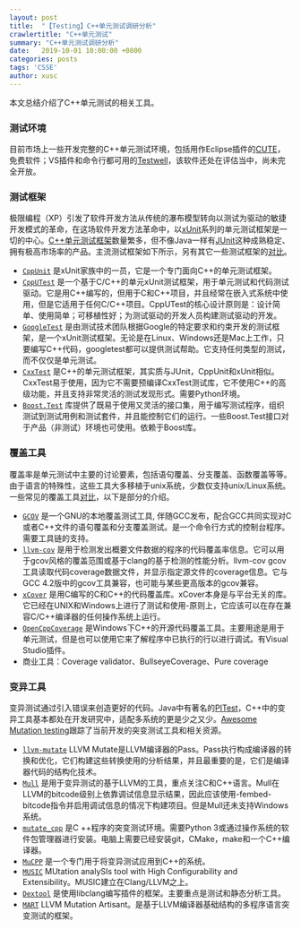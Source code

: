 ```yaml
---
layout: post
title:  "【Testing】C++单元测试调研分析"
crawlertitle: "C++单元测试"
summary: "C++单元测试调研分析"
date:   2019-10-01 10:00:00 +0800
categories: posts
tags: 'CSSE'
author: xusc
---
```


本文总结介绍了C++单元测试的相关工具。

### 测试环境
目前市场上一些开发完整的C++单元测试环境，包括用作Eclipse插件的[CUTE](https://cute-test.com/)，免费软件；VS插件和命令行都可用的[Testwell](http://www.testwell.fi/index.html)，该软件还处在评估当中，尚未完全开放。

### 测试框架
极限编程（XP）引发了软件开发方法从传统的瀑布模型转向以测试为驱动的敏捷开发模式的革命，在这场软件开发方法革命中，以[xUnit](https://xunit.net/)系列的单元测试框架是一切的中心。[C++单元测试框架](https://en.wikipedia.org/wiki/List_of_unit_testing_frameworks#C++)数量繁多，但不像Java一样有[JUnit](https://junit.org/junit5/)这种成熟稳定、拥有极高市场率的产品。主流测试框架如下所示，另有其它一些测试框架的[对比](https://accu.org/index.php/journals/1326)。

- [`CppUnit`](https://sourceforge.net/projects/cppunit/) 是xUnit家族中的一员，它是一个专门面向C++的单元测试框架。
- [`CppUTest`](http://cpputest.github.io/) 是一个基于C/C++的单元xUnit测试框架，用于单元测试和代码测试驱动。它是用C++编写的，但用于C和C++项目，并且经常在嵌入式系统中使用，但是它适用于任何C/C++项目。CppUTest的核心设计原则是：设计简单、使用简单；可移植性好；为测试驱动的开发人员构建测试驱动的开发。
- [`GoogleTest`](https://github.com/google/googletest) 是由测试技术团队根据Google的特定要求和约束开发的测试框架，是一个xUnit测试框架。无论是在Linux、Windows还是Mac上工作，只要编写C++代码，googletest都可以提供测试帮助。它支持任何类型的测试，而不仅仅是单元测试。
- [`CxxTest`](http://cxxtest.com/) 是C++的单元测试框架，其实质与JUnit，CppUnit和xUnit相似。CxxTest易于使用，因为它不需要预编译CxxTest测试库，它不使用C++的高级功能，并且支持非常灵活的测试发现形式。需要Python环境。
- [`Boost.Test`](https://www.boost.org/) 库提供了既易于使用又灵活的接口集，用于编写测试程序，组织测试到测试用例和测试套件，并且能控制它们的运行。一些Boost.Test接口对于产品（非测试）环境也可使用。依赖于Boost库。

### 覆盖工具
覆盖率是单元测试中主要的讨论要素，包括语句覆盖、分支覆盖、函数覆盖等等。由于语言的特殊性，这些工具大多移植于unix系统，少数仅支持unix/Linux系统。一些常见的覆盖工具[对比](http://www.uml.org.cn/Test/201208311.asp)，以下是部分的介绍。

- [`GCOV`](https://gcc.gnu.org/onlinedocs/gcc/Gcov.html) 是一个GNU的本地覆盖测试工具, 伴随GCC发布，配合GCC共同实现对C或者C++文件的语句覆盖和分支覆盖测试。是一个命令行方式的控制台程序。需要工具链的支持。
- [`llvm-cov`](http://releases.llvm.org/5.0.0/docs/CommandGuide/llvm-cov.html) 是用于检测发出概要文件数据的程序的代码覆盖率信息。它可以用于gcov风格的覆盖范围或基于clang的基于检测的性能分析。llvm-cov gcov工具读取代码coverage数据文件，并显示指定源文件的coverage信息。它与GCC 4.2版中的gcov工具兼容，也可能与某些更高版本的gcov兼容。
- [`xCover`](http://xcover.sourceforge.net/) 是用C编写的C和C++的代码覆盖库。xCover本身是与平台无关的库。它已经在UNIX和Windows上进行了测试和使用-原则上，它应该可以在存在兼容C/C++编译器的任何操作系统上运行。
- [`OpenCppCoverage`](https://github.com/OpenCppCoverage/OpenCppCoverage) 是Windows下C++的开源代码覆盖工具。主要用途是用于单元测试，但是也可以使用它来了解程序中已执行的行以进行调试。有Visual Studio插件。
- 商业工具：Coverage validator、BullseyeCoverage、Pure coverage

### 变异工具
变异测试通过引入错误来创造更好的代码。Java中有著名的[PITest](http://pitest.org/)，C++中的变异工具基本都处在开发研究中，适配多系统的更是少之又少。[Awesome Mutation testing](https://github.com/theofidry/awesome-mutation-testing)跟踪了当前开发的突变测试工具和相关资源。

- [`llvm-mutate`](https://eschulte.github.io/llvm-mutate/) LLVM Mutate是LLVM编译器的Pass。Pass执行构成编译器的转换和优化，它们构建这些转换使用的分析结果，并且最重要的是，它们是编译器代码的结构化技术。
- [`Mull`](https://github.com/mull-project/mull) 是用于变异测试的基于LLVM的工具，重点关注C和C++语言。Mull在LLVM的bitcode级别上依靠调试信息显示结果，因此应该使用-fembed-bitcode指令并启用调试信息的情况下构建项目。但是Mull还未支持Windows系统。
- [`mutate_cpp`](https://github.com/nlohmann/mutate_cpp) 是C ++程序的突变测试环境。需要Python 3或通过操作系统的软件包管理器进行安装。电脑上需要已经安装git，CMake，make和一个C++编译器。
- [`MuCPP`](https://ucase.uca.es/mucpp/) 是一个专门用于将变异测试应用到C++的系统。
- [`MUSIC`](https://github.com/swtv-kaist/MUSIC) MUtation analySIs tool with High Configurability and Extensibility。MUSIC建立在Clang/LLVM之上。
- [`Dextool`](http://joakim-brannstrom.github.io/dextool/) 是使用libclang编写插件的框架。主要重点是测试和静态分析工具。
- [`MART`](https://github.com/thierry-tct/mart) LLVM Mutation Artisant。是基于LLVM编译器基础结构的多程序语言突变测试的框架。
